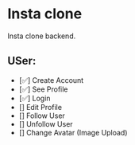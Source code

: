 # Insta clone

Insta clone backend.

## USer:

- [✅] Create Account
- [✅] See Profile
- [✅] Login
- [] Edit Profile
- [] Follow User
- [] Unfollow User
- [] Change Avatar (Image Upload)
